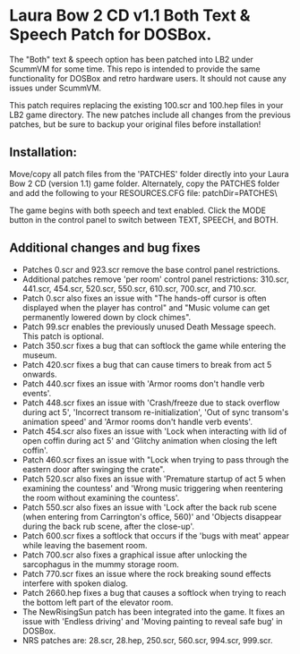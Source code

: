 # Laura Bow 2 CD v1.1 Both Text & Speech Patch for DOSBox.

The "Both" text & speech option has been patched into LB2 under ScummVM for some time. This repo is intended to provide the same functionality for DOSBox and retro hardware users. It should not cause any issues under ScummVM.

This patch requires replacing the existing 100.scr and 100.hep files in your LB2 game directory. The new patches include all changes from the previous patches, but be sure to backup your original files before installation!

## Installation:

Move/copy all patch files from the 'PATCHES' folder directly into your Laura Bow 2 CD (version 1.1) game folder. Alternately, copy the PATCHES folder and add the following to your RESOURCES.CFG file: patchDir=PATCHES\

The game begins with both speech and text enabled. Click the MODE button in the control panel to switch between TEXT, SPEECH, and BOTH.

## Additional changes and bug fixes

* Patches 0.scr and 923.scr remove the base control panel restrictions.
* Additional patches remove 'per room' control panel restrictions: 310.scr, 441.scr, 454.scr, 520.scr, 550.scr, 610.scr, 700.scr, and 710.scr.
* Patch 0.scr also fixes an issue with "The hands-off cursor is often displayed when the player has control" and "Music volume can get permanently lowered down by clock chimes".
* Patch 99.scr enables the previously unused Death Message speech. This patch is optional.
* Patch 350.scr fixes a bug that can softlock the game while entering the museum.
* Patch 420.scr fixes a bug that can cause timers to break from act 5 onwards.
* Patch 440.scr fixes an issue with 'Armor rooms don't handle verb events'.
* Patch 448.scr fixes an issue with 'Crash/freeze due to stack overflow during act 5', 'Incorrect transom re-initialization', 'Out of sync transom's animation speed' and 'Armor rooms don't handle verb events'.
* Patch 454.scr also fixes an issue with 'Lock when interacting with lid of open coffin during act 5' and 'Glitchy animation when closing the left coffin'.
* Patch 460.scr fixes an issue with "Lock when trying to pass through the eastern door after swinging the crate".
* Patch 520.scr also fixes an issue with 'Premature startup of act 5 when examining the countess' and 'Wrong music triggering when reentering the room without examining the countess'.
* Patch 550.scr also fixes an issue with 'Lock after the back rub scene (when entering from Carrington's office, 560)' and 'Objects disappear during the back rub scene, after the close-up'.
* Patch 600.scr fixes a softlock that occurs if the 'bugs with meat' appear while leaving the basement room.
* Patch 700.scr also fixes a graphical issue after unlocking the sarcophagus in the mummy storage room.
* Patch 770.scr fixes an issue where the rock breaking sound effects interfere with spoken dialog.
* Patch 2660.hep fixes a bug that causes a softlock when trying to reach the bottom left part of the elevator room.
* The NewRisingSun patch has been integrated into the game. It fixes an issue with 'Endless driving' and 'Moving painting to reveal safe bug' in DOSBox.
* NRS patches are: 28.scr, 28.hep, 250.scr, 560.scr, 994.scr, 999.scr.
